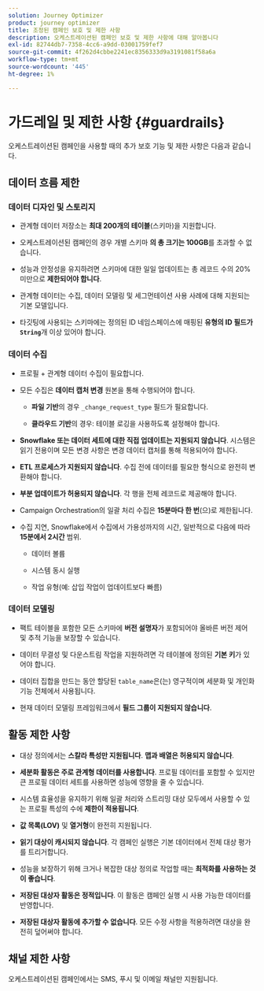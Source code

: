 ```yaml
---
solution: Journey Optimizer
product: journey optimizer
title: 조정된 캠페인 보호 및 제한 사항
description: 오케스트레이션된 캠페인 보호 및 제한 사항에 대해 알아봅니다
exl-id: 82744db7-7358-4cc6-a9dd-03001759fef7
source-git-commit: 4f262d4cbbe2241ec8356333d9a3191081f58a6a
workflow-type: tm+mt
source-wordcount: '445'
ht-degree: 1%

---
```



# 가드레일 및 제한 사항 {#guardrails}

오케스트레이션된 캠페인을 사용할 때의 추가 보호 기능 및 제한 사항은 다음과 같습니다.

## 데이터 흐름 제한

### 데이터 디자인 및 스토리지

* 관계형 데이터 저장소는 **최대 200개의 테이블**(스키마)을 지원합니다.

* 오케스트레이션된 캠페인의 경우 개별 스키마 **의 총 크기는 100GB**&#x200B;를 초과할 수 없습니다.

* 성능과 안정성을 유지하려면 스키마에 대한 일일 업데이트는 총 레코드 수의 20% 미만으로 **제한되어야 합니다**.

* 관계형 데이터는 수집, 데이터 모델링 및 세그먼테이션 사용 사례에 대해 지원되는 기본 모델입니다.

* 타깃팅에 사용되는 스키마에는 정의된 ID 네임스페이스에 매핑된 **유형의 ID 필드가`String`**&#x200B;개 이상 있어야 합니다.

### 데이터 수집

* 프로필 + 관계형 데이터 수집이 필요합니다.

* 모든 수집은 **데이터 캡처 변경** 원본을 통해 수행되어야 합니다.

   * **파일 기반**&#x200B;의 경우 `_change_request_type` 필드가 필요합니다.

   * **클라우드 기반**&#x200B;의 경우: 테이블 로깅을 사용하도록 설정해야 합니다.

* **Snowflake 또는 데이터 세트에 대한 직접 업데이트는 지원되지 않습니다**. 시스템은 읽기 전용이며 모든 변경 사항은 변경 데이터 캡처를 통해 적용되어야 합니다.

* **ETL 프로세스가 지원되지 않습니다**. 수집 전에 데이터를 필요한 형식으로 완전히 변환해야 합니다.

* **부분 업데이트가 허용되지 않습니다**. 각 행을 전체 레코드로 제공해야 합니다.

* Campaign Orchestration의 일괄 처리 수집은 **15분마다 한 번**(으)로 제한됩니다.

* 수집 지연, Snowflake에서 수집에서 가용성까지의 시간, 일반적으로 다음에 따라 **15분에서 2시간** 범위.

   * 데이터 볼륨

   * 시스템 동시 실행

   * 작업 유형(예: 삽입 작업이 업데이트보다 빠름)

### 데이터 모델링

* 팩트 테이블을 포함한 모든 스키마에 **버전 설명자**&#x200B;가 포함되어야 올바른 버전 제어 및 추적 기능을 보장할 수 있습니다.

* 데이터 무결성 및 다운스트림 작업을 지원하려면 각 테이블에 정의된 **기본 키**&#x200B;가 있어야 합니다.

* 데이터 집합을 만드는 동안 할당된 `table_name`은(는) 영구적이며 세분화 및 개인화 기능 전체에서 사용됩니다.

* 현재 데이터 모델링 프레임워크에서 **필드 그룹이 지원되지 않습니다**.

## 활동 제한 사항

* 대상 정의에서는 **스칼라 특성만 지원됩니다**. **맵과 배열은 허용되지 않습니다**.

* **세분화 활동은 주로 관계형 데이터를 사용합니다**. 프로필 데이터를 포함할 수 있지만 큰 프로필 데이터 세트를 사용하면 성능에 영향을 줄 수 있습니다.

* 시스템 효율성을 유지하기 위해 일괄 처리와 스트리밍 대상 모두에서 사용할 수 있는 프로필 특성의 수에 **제한이 적용됩니다**.

* **값 목록(LOV)** 및 **열거형**&#x200B;이 완전히 지원됩니다.

* **읽기 대상이 캐시되지 않습니다**. 각 캠페인 실행은 기본 데이터에서 전체 대상 평가를 트리거합니다.

* 성능을 보장하기 위해 크거나 복잡한 대상 정의로 작업할 때는 **최적화를 사용하는 것이 좋습니다**.

* **저장된 대상자 활동은 정적입니다**. 이 활동은 캠페인 실행 시 사용 가능한 데이터를 반영합니다.

* **저장된 대상자 활동에 추가할 수 없습니다**. 모든 수정 사항을 적용하려면 대상을 완전히 덮어써야 합니다.

## 채널 제한 사항

오케스트레이션된 캠페인에서는 SMS, 푸시 및 이메일 채널만 지원됩니다.
